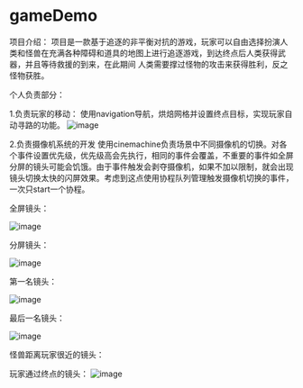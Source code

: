 # gameDemo
项目介绍：
项目是一款基于追逐的非平衡对抗的游戏，玩家可以自由选择扮演人类和怪兽在充满各种障碍和道具的地图上进行追逐游戏，到达终点后人类获得武器，并且等待救援的到来，在此期间
人类需要撑过怪物的攻击来获得胜利，反之怪物获胜。

个人负责部分：

1.负责玩家的移动：
使用navigation导航，烘焙网格并设置终点目标，实现玩家自动寻路的功能。
![image](https://github.com/kukudb/gameDemo/assets/134269517/a1203a84-f582-46cf-99a5-bd46195dcb14)

2.负责摄像机系统的开发
使用cinemachine负责场景中不同摄像机的切换。对各个事件设置优先级，优先级高会先执行，相同的事件会覆盖，不重要的事件如全屏分屏的镜头可能会饥饿。由于事件触发会剥夺摄像机，如果不加以限制，就会出现镜头切换太快的闪屏效果。考虑到这点使用协程队列管理触发摄像机切换的事件，一次只start一个协程。

全屏镜头：

![image](https://github.com/kukudb/gameDemo/assets/134269517/4d1a5b14-358f-4d2a-91f3-d34f80db8faf)

分屏镜头：

![image](https://github.com/kukudb/gameDemo/assets/134269517/fc721435-2638-4654-a92a-f2e13a50894e)

第一名镜头：

![image](https://github.com/kukudb/gameDemo/assets/134269517/bc176a93-b334-49b8-a2db-fccb61aea2b8)

最后一名镜头：

![image](https://github.com/kukudb/gameDemo/assets/134269517/8a76348c-c0fd-4b3d-a910-1dd308c7dfb2)

怪兽距离玩家很近的镜头：


玩家通过终点的镜头：
![image](https://github.com/kukudb/gameDemo/assets/134269517/357601bc-822d-493a-8d3d-8718c7bdf53d)
